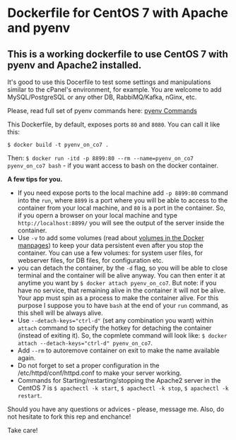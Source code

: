 # Dockerfile for CentOS 7 with Apache and pyenv

## This is a working dockerfile to use CentOS 7 with pyenv and Apache2 installed.


It's good to use this Docerfile to test some settings and manipulations similar to the cPanel's environment, for example.
You are welcome to add MySQL/PostgreSQL or any other DB, RabbiMQ/Kafka, nGinx, etc.

Please, read full set of pyenv commands here: [pyenv Commands](https://github.com/pyenv/pyenv/blob/master/COMMANDS.md)

This Dockerfile, by default, exposes ports `80` and `8080`. You can call it like this:


`$ docker build -t pyenv_on_co7 .`

Then:
`$ docker run -itd -p 8899:80 --rm --name=pyenv_on_co7 pyenv_on_co7 bash` - if you want access to bash on the docker container.


**A few tips for you.**

- If you need expose ports to the local machine add `-p 8899:80` command into the `run`, where `8899` is a port where you will be able to access to the container from your local machine, and `80` is a port in the container. So, if you opern a browser on your local machine and type `http://localhost:8899/` you will see the output of the server inside the container.
- Use `-v` to add some volumes (read about [volumes in the Docker manpages](https://docs.docker.com/storage/volumes/)) to keep your data persistent even after you stop the container. You can use a few volumes: for system user files, for webserver files, for DB files, for configuration etc.
- you can detach the container, by the `-d` flag, so you will be able to close terminal and the container will be alive anyway. You can then enter it at anytime you want by `$ docker attach pyenv_on_co7`. But note: if you have no service, that remaining alive in the container it will not be alive. Your app must spin as a process to make the container alive. For this purpose I suppose you to have `bash` at the end of your `run` command, as this shell will be always alive.
- Use `--detach-keys="ctrl-d"` (set any combination you want) within `attach` command to specify the hotkey for detaching the container (instead of exiting it). So, the copmlete command will look like: `$ docker attach --detach-keys="ctrl-d" pyenv_on_co7`.
- Add `--rm` to autoremove container on exit to make the name available again.
- Do not forget to set a proper configuration in the /etc/httpd/conf/httpd.conf to make your server working.
- Commands for Starting/restarting/stopping the Apache2 server in the CentOS 7 is `$ apachectl -k start`, `$ apachectl -k stop`, `$ apachectl -k restart`.

Should you have any questions or advices - please, message me. Also, do not hesitate to fork this rep and enchance!

Take care!



